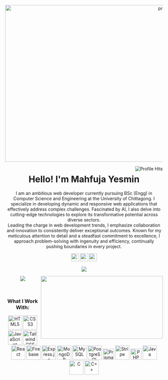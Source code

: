 <p align="center">
  <img src="https://i.ibb.co/0VNWrd4/fabian-grohs-423591-unsplash.jpg" alt="preetu10" width="1020px" height="500px" />
</p>

<p align="right">
  <img alt="Profile Hits" style="float: right;" src="https://komarev.com/ghpvc/?username=preetu10&style=flat-square">
</p>
<h1 align="center"> Hello! I'm Mahfuja Yesmin</h1>

<p align="center">
I am an ambitious web developer currently pursuing  BSc (Engg) in Computer Science and Engineering at the University of Chittagong. I specialize in developing dynamic and responsive web applications that effectively address complex challenges. Fascinated by AI, I also delve into cutting-edge technologies to explore its transformative potential across diverse sectors. <br>
Leading the charge in web development trends, I emphasize collaboration and innovation to consistently deliver exceptional outcomes. Known for my meticulous attention to detail and a steadfast commitment to excellence, I approach problem-solving with ingenuity and efficiency, continually pushing boundaries in every project.
</p>

<p align="center"Let's Get In Touch:</p>

<p align="center"><a href="https://x.com/MahfujaPreety"><img src="https://img.shields.io/badge/twitter-%231DA1F2.svg?&style=for-the-badge&logo=twitter&logoColor=white" height=25></a>
  <a href="www.linkedin.com/in/mahfuja-yesmin-preety"><img src="https://img.shields.io/badge/linkedin-%230077B5.svg?&style=for-the-badge&logo=linkedin&logoColor=white" height=25></a>
<a href="mahfujasolaiman77@gmail.com"><img src="https://img.shields.io/badge/email-%23D14836.svg?&style=for-the-badge&logo=gmail&logoColor=white" height=25></a>
</p>

<p align=center>
  <a href="https://github.com/Terabyte17?tab=repositories">
    <img src="https://badges.pufler.dev/repos/preetu10?style=flat-square&color=black&logo=github">
  </a>
</p>

<div align="center"><p align="center">
   <img src ="https://github-readme-streak-stats.herokuapp.com?user=preetu10&theme=algolia&hide_border=false&show_icons=true">
  <img align="right" src = "https://github-readme-stats.vercel.app/api/top-langs/?username=preetu10&layout=compact" width="390" height="200">
</p></div>
<br>


<div align="center">
  
 <p align="center"> <h3>What I Work With:</h3></p>
 
 <!-- HTML5 -->
<img src="https://img.icons8.com/color/48/000000/html-5.png" alt="HTML5" height="45">

<!-- CSS3 -->
<img src="https://img.icons8.com/color/48/000000/css3.png" alt="CSS3" height="45">

<!-- JavaScript -->
<img src="https://img.icons8.com/color/48/000000/javascript.png" alt="JavaScript" height="45">

<!-- Tailwind CSS -->
<img src="https://img.icons8.com/color/48/000000/tailwindcss.png" alt="Tailwind CSS" height="45">

<!-- React -->
<img src="https://img.icons8.com/color/48/000000/react-native.png" alt="React" height="45">

<!-- Firebase -->
<img src="https://img.icons8.com/color/48/000000/firebase.png" alt="Firebase" height="45">

<!-- Express.js -->
<img src="https://img.icons8.com/ios/50/000000/express-js.png" alt="Express.js" height="45">

<!-- MongoDB -->
<img src="https://img.icons8.com/color/48/000000/mongodb.png" alt="MongoDB" height="45">

<!-- MySQL -->
<img src="https://img.icons8.com/color/48/000000/mysql.png" alt="MySQL" height="45">

<!-- PostgreSQL -->
<img src="https://img.icons8.com/color/48/000000/postgreesql.png" alt="PostgreSQL" height="45">

<!-- Prisma -->
<img src="https://prismalens.vercel.app/header/logo-dark.svg" alt="Prisma" height="35">

<!-- Stripe -->
<img src="https://img.icons8.com/ios-filled/50/000000/stripe.png" alt="Stripe" height="45">

<!-- PHP -->
<img src="https://img.icons8.com/officel/40/000000/php-logo.png" alt="PHP" height="35">

<!-- Java -->
<img src="https://img.icons8.com/color/48/000000/java-coffee-cup-logo.png" alt="Java" height="45">

<!-- C -->
<img src="https://img.icons8.com/color/48/000000/c-programming.png" alt="C" height="45">

<!-- C++ -->
<img src="https://img.icons8.com/color/48/000000/c-plus-plus-logo.png" alt="C++" height="45">

</div>

<!--
**preetu10/preetu10** is a ✨ _special_ ✨ repository because its `README.md` (this file) appears on your GitHub profile.

Here are some ideas to get you started:

- 🔭 I’m currently working on ...
- 🌱 I’m currently learning ...
- 👯 I’m looking to collaborate on ...
- 🤔 I’m looking for help with ...
- 💬 Ask me about ...
- 📫 How to reach me: ...
- 😄 Pronouns: ...
- ⚡ Fun fact: ...
-->
